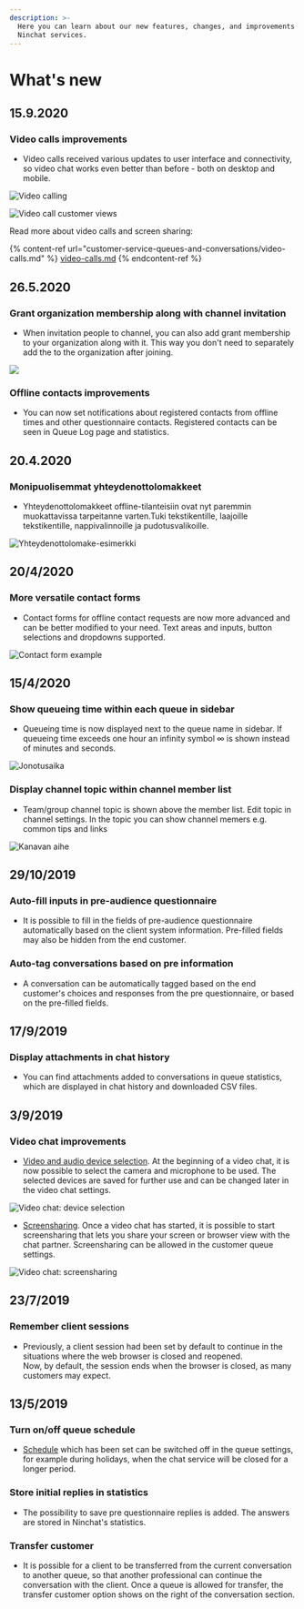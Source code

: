 ```yaml
---
description: >-
  Here you can learn about our new features, changes, and improvements on
  Ninchat services.
---
```


# What's new

## 15.9.2020

### Video calls improvements

* Video calls received various updates to user interface and connectivity, so video chat works even better than before - both on desktop and mobile.

![Video calling](.gitbook/assets/videocall-call.jpg)

![Video call customer views](.gitbook/assets/videocall-customer-screens.jpg)

Read more about video calls and screen sharing:

{% content-ref url="customer-service-queues-and-conversations/video-calls.md" %}
[video-calls.md](customer-service-queues-and-conversations/video-calls.md)
{% endcontent-ref %}

## 26.5.2020

### Grant organization membership along with channel invitation

* When invitation people to channel, you can also add grant membership to your organization along with it. This way you don't need to separately add the to the organization after joining.&#x20;

![](.gitbook/assets/invite-people-en.png)

### Offline contacts improvements

* You can now set notifications about registered contacts from offline times and other questionnaire contacts. Registered contacts can be seen in Queue Log page and statistics.

## 20.4.2020

### Monipuolisemmat yhteydenottolomakkeet

* Yhteydenottolomakkeet offline-tilanteisiin ovat nyt paremmin muokattavissa tarpeitanne varten.Tuki tekstikentille, laajoille tekstikentille, nappivalinnoille ja pudotusvalikoille.

![Yhteydenottolomake-esimerkki](.gitbook/assets/registered-asiakas.PNG)

## 20/4/2020

### More versatile contact forms

* Contact forms for offline contact requests are now more advanced and can be better modified to your need. Text areas and inputs, button selections and dropdowns supported.

![Contact form example](.gitbook/assets/registered-customer-contact.PNG)

## 15/4/2020

### **Show queueing time within each queue in sidebar**&#x20;

* Queueing time is now displayed next to the queue name in sidebar. If queueing time exceeds one hour an infinity symbol ∞ is shown instead of minutes and seconds.

![Jonotusaika](<.gitbook/assets/queueing time.png>)

### **Display channel topic within channel member list**

* Team/group channel topic is shown above the member list. Edit topic in channel settings. In the topic you can show channel memers e.g. common tips and links

![Kanavan aihe](<.gitbook/assets/channel topic example.PNG>)

## 29/10/2019

### Auto-fill inputs in pre-audience questionnaire

* It is possible to fill in the fields of pre-audience questionnaire automatically based on the client system information. Pre-filled fields may also be hidden from the end customer.

### Auto-tag conversations based on pre information

* A conversation can be automatically tagged based on the end customer's choices and responses from the pre questionnaire, or based on the pre-filled fields.

## 17/9/2019

### Display attachments in chat history

* You can find attachments added to conversations in queue statistics, which are displayed in chat history and downloaded CSV files.

## 3/9/2019

### Video chat improvements

* [Video and audio device selection](https://support.ninchat.com/ninchat-support/asiakasjonot-ja-keskustelut#videopuhelut). At the beginning of a video chat, it is now possible to select the camera and microphone to be used. The selected devices are saved for further use and can be changed later in the video chat settings.

![Video chat: device selection](.gitbook/assets/video-settings.jpg)

* [Screensharing](https://support.ninchat.com/ninchat-support/asiakasjonot-ja-keskustelut#videopuhelut). Once a video chat has started, it is possible to start screensharing that lets you share your screen or browser view with the chat partner. Screensharing can be allowed in the customer queue settings.

![Video chat: screensharing](.gitbook/assets/video-screenshare.jpg)

## 23/7/2019

### Remember client sessions

* Previously, a client session had been set by default to continue in the situations where the web browser is closed and reopened. \
  Now, by default, the session ends when the browser is closed, as many customers may expect.

## 13/5/2019

### Turn on/off queue schedule

* [Schedule](https://support.ninchat.com/ninchat-support/asiakasjonot-ja-keskustelut/jonon-ajastaminen) which has been set can be switched off in the queue settings, for example during holidays, when the chat service will be closed for a longer period.

### Store initial replies in statistics

* The possibility to save pre questionnaire replies is added. The answers are stored in Ninchat's statistics.

### Transfer customer

* It is possible for a client to be transferred from the current conversation to another queue, so that another professional can continue the conversation with the client. Once a queue is allowed for transfer, the transfer customer option shows on the right of the conversation section.

##


